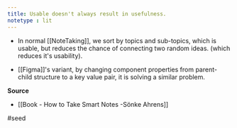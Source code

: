 ```yaml
---
title: Usable doesn't always result in usefulness.
notetype : lit
---
```

- In normal [[NoteTaking]], we sort by topics and sub-topics, which is usable, but reduces the chance of connecting two random ideas. (which reduces it's usability).

- [[Figma]]'s variant, by changing component properties from parent-child structure to a key value pair, it is solving a similar problem. 

**Source**
- [[Book - How to Take Smart Notes -Sönke Ahrens]]

#seed  